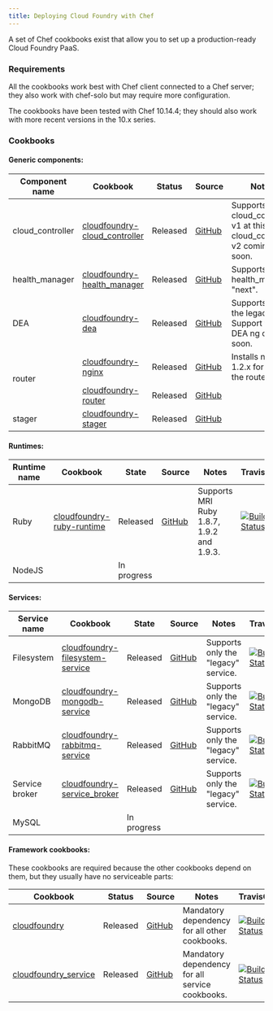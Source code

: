 ```yaml
---
title: Deploying Cloud Foundry with Chef
---
```


A set of Chef cookbooks exist that allow you to set up a production-ready
Cloud Foundry PaaS.

### Requirements

All the cookbooks work best with Chef client connected to a Chef server; they
also work with chef-solo but may require more configuration.

The cookbooks have been tested with Chef 10.14.4; they should also work with
more recent versions in the 10.x series.

### Cookbooks

#### Generic components:

<table>
  <thead>
    <th>Component name</th>
    <th>Cookbook</th>
    <th>Status</th>
    <th>Source</th>
    <th>Notes</th>
    <th>TravisCI</th>
  </thead>
  <tbody>
    <tr>
      <td>cloud_controller</td>
      <td><a href="http://ckbk.it/cloudfoundry-cloud_controller" target="_blank">cloudfoundry-cloud_controller</a></td>
      <td>Released</td>
      <td><a href="https://github.com/zephirworks/cloudfoundry-cloud_controller-cookbook" target="_blank">GitHub</a></td>
      <td>Supports only cloud_controller v1 at this time; cloud_controller v2 coming soon.</td>
      <td><a href="https://travis-ci.org/zephirworks/cloudfoundry-cloud_controller-cookbook"><img alt="Build Status" src="https://travis-ci.org/zephirworks/cloudfoundry-cloud_controller-cookbook.png?branch=master"></a></td>
    </tr>
    <tr>
      <td>health_manager</td>
      <td><a href="http://ckbk.it/cloudfoundry-health_manager" target="_blank">cloudfoundry-health_manager</a></td>
      <td>Released</td>
      <td><a href="https://github.com/zephirworks/cloudfoundry-health_manager-cookbook" target="_blank">GitHub</a></td>
      <td>Supports only health_manager "next".</td>
      <td><a href="https://travis-ci.org/zephirworks/cloudfoundry-health_manager-cookbook"><img alt="Build Status" src="https://travis-ci.org/zephirworks/cloudfoundry-health_manager-cookbook.png?branch=master"></a></td>
    </tr>
    <tr>
      <td>DEA</td>
      <td><a href="http://ckbk.it/cloudfoundry-dea" target="_blank">cloudfoundry-dea</a></td>
      <td>Released</td>
      <td><a href="https://github.com/zephirworks/cloudfoundry-dea-cookbook" target="_blank">GitHub</a></td>
      <td>Supports only the legacy DEA. Support for DEA ng coming soon.</td>
      <td><a href="https://travis-ci.org/zephirworks/cloudfoundry-dea-cookbook"><img alt="Build Status" src="https://travis-ci.org/zephirworks/cloudfoundry-dea-cookbook.png?branch=master"></a></td>
    </tr>
    <tr>
      <td rowspan="2">router</td>
      <td><a href="http://ckbk.it/cloudfoundry-nginx" target="_blank">cloudfoundry-nginx</a></td>
      <td>Released</td>
      <td><a href="https://github.com/zephirworks/cloudfoundry-nginx-cookbook" target="_blank">GitHub</a></td>
      <td>Installs nginx 1.2.x for use by the router.</td>
      <td><a href="https://travis-ci.org/zephirworks/cloudfoundry-nginx-cookbook"><img alt="Build Status" src="https://travis-ci.org/zephirworks/cloudfoundry-nginx-cookbook.png?branch=master"></a></td>
    </tr>
    <tr>
      <td><a href="http://ckbk.it/cloudfoundry-router" target="_blank">cloudfoundry-router</a></td>
      <td>Released</td>
      <td><a href="https://github.com/zephirworks/cloudfoundry-router-cookbook" target="_blank">GitHub</a></td>
      <td></td>
      <td><a href="https://travis-ci.org/zephirworks/cloudfoundry-router-cookbook"><img alt="Build Status" src="https://travis-ci.org/zephirworks/cloudfoundry-router-cookbook.png?branch=master"></a></td>
    </tr>
    <tr>
      <td>stager</td>
      <td><a href="http://ckbk.it/cloudfoundry-stager" target="_blank">cloudfoundry-stager</a></td>
      <td>Released</td>
      <td><a href="https://github.com/zephirworks/cloudfoundry-stager-cookbook" target="_blank">GitHub</a></td>
      <td></td>
      <td><a href="https://travis-ci.org/zephirworks/cloudfoundry-stager-cookbook"><img alt="Build Status" src="https://travis-ci.org/zephirworks/cloudfoundry-stager-cookbook.png?branch=master"></a></td>
    </tr>
  </thead>
</table>

#### Runtimes:

<table>
  <thead>
    <th>Runtime name</th>
    <th>Cookbook</th>
    <th>State</th>
    <th>Source</th>
    <th>Notes</th>
    <th>TravisCI</th>
  </thead>
  <tbody>
    <tr>
      <td>Ruby</td>
      <td><a href="http://ckbk.it/cloudfoundry-ruby-runtime" target="_blank">cloudfoundry-ruby-runtime</a></td>
      <td>Released</td>
      <td><a href="https://github.com/zephirworks/cloudfoundry-ruby-runtime-cookbook" target="_blank">GitHub</a></td>
      <td>Supports MRI Ruby 1.8.7, 1.9.2 and 1.9.3.</td>
      <td><a href="https://travis-ci.org/zephirworks/cloudfoundry-ruby-runtime-cookbook"><img alt="Build Status" src="https://travis-ci.org/zephirworks/cloudfoundry-ruby-runtime-cookbook.png?branch=master"></a></td>
    </tr>
    <tr>
      <td>NodeJS</td>
      <td></td>
      <td>In progress</td>
      <td></td>
      <td></td>
    </tr>
  </tbody>
</table>

#### Services:

<table>
  <thead>
    <th>Service name</th>
    <th>Cookbook</th>
    <th>State</th>
    <th>Source</th>
    <th>Notes</th>
    <th>TravisCI</th>
  </thead>
  <tbody>
    <tr>
      <td>Filesystem</td>
      <td><a href="http://ckbk.it/cloudfoundry-filesystem-service" target="_blank">cloudfoundry-filesystem-service</a></td>
      <td>Released</td>
      <td><a href="https://github.com/zephirworks/cloudfoundry-filesystem-service-cookbook" target="_blank">GitHub</a></td>
      <td>Supports only the "legacy" service.</td>
      <td><a href="https://travis-ci.org/zephirworks/cloudfoundry-filesystem-service-cookbook"><img alt="Build Status" src="https://travis-ci.org/zephirworks/cloudfoundry-filesystem-service-cookbook.png?branch=master"></a></td>
    </tr>
    <tr>
      <td>MongoDB</td>
      <td><a href="http://ckbk.it/cloudfoundry-mongodb-service" target="_blank">cloudfoundry-mongodb-service</a></td>
      <td>Released</td>
      <td><a href="https://github.com/zephirworks/cloudfoundry-mongodb-service-cookbook" target="_blank">GitHub</a></td>
      <td>Supports only the "legacy" service.</td>
      <td><a href="https://travis-ci.org/zephirworks/cloudfoundry-mongodb-service-cookbook"><img alt="Build Status" src="https://travis-ci.org/zephirworks/cloudfoundry-mongodb-service-cookbook.png?branch=master"></a></td>
    </tr>
    <tr>
      <td>RabbitMQ</td>
      <td><a href="http://ckbk.it/cloudfoundry-rabbitmq-service" target="_blank">cloudfoundry-rabbitmq-service</a></td>
      <td>Released</td>
      <td><a href="https://github.com/zephirworks/cloudfoundry-rabbitmq-service-cookbook" target="_blank">GitHub</a></td>
      <td>Supports only the "legacy" service.</td>
      <td><a href="https://travis-ci.org/zephirworks/cloudfoundry-rabbitmq-service-cookbook"><img alt="Build Status" src="https://travis-ci.org/zephirworks/cloudfoundry-rabbitmq-service-cookbook.png?branch=master"></a></td>
    </tr>
    <tr>
      <td>Service broker</td>
      <td><a href="http://ckbk.it/cloudfoundry-service_broker" target="_blank">cloudfoundry-service_broker</a></td>
      <td>Released</td>
      <td><a href="https://github.com/zephirworks/cloudfoundry-service_broker-cookbook" target="_blank">GitHub</a></td>
      <td>Supports only the "legacy" service.</td>
      <td><a href="https://travis-ci.org/zephirworks/cloudfoundry-service_broker-cookbook"><img alt="Build Status" src="https://travis-ci.org/zephirworks/cloudfoundry-service_broker-cookbook.png?branch=master"></a></td>
    </tr>
    <tr>
      <td>MySQL</td>
      <td></td>
      <td>In progress</td>
      <td></td>
      <td></td>
    </tr>
  </tbody>
</table>

#### Framework cookbooks:

These cookbooks are required because the other cookbooks depend on them, but
they usually have no serviceable parts:

<table>
  <thead>
    <th>Cookbook</th>
    <th>Status</th>
    <th>Source</th>
    <th>Notes</th>
    <th>TravisCI</th>
  </thead>
  <tbody>
    <tr>
      <td><a href="http://ckbk.it/cloudfoundry" target="_blank">cloudfoundry</a></td>
      <td>Released</td>
      <td><a href="https://github.com/zephirworks/cloudfoundry-cookbook" target="_blank">GitHub</a></td>
      <td>Mandatory dependency for all other cookbooks.</td>
      <td><a href="https://travis-ci.org/zephirworks/cloudfoundry-cookbook"><img alt="Build Status" src="https://travis-ci.org/zephirworks/cloudfoundry-cookbook.png?branch=master"></a></td>
    </tr>
    <tr>
      <td><a href="http://ckbk.it/cloudfoundry_service" target="_blank">cloudfoundry_service</a></td>
      <td>Released</td>
      <td><a href="https://github.com/zephirworks/cloudfoundry_service-cookbook" target="_blank">GitHub</a></td>
      <td>Mandatory dependency for all service cookbooks.</td>
      <td><a href="https://travis-ci.org/zephirworks/cloudfoundry_service-cookbook"><img alt="Build Status" src="https://travis-ci.org/zephirworks/cloudfoundry_service-cookbook.png?branch=master"></a></td>
    </tr>
  </tbody>
</table>


